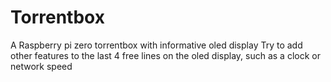 # Torrentbox
A Raspberry pi zero torrentbox with informative oled display 
Try to add other features to the last 4 free lines on the oled display, such as a clock or network speed 
